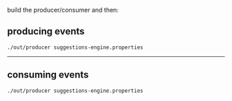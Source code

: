 build the producer/consumer and then:

## producing events

`./out/producer suggestions-engine.properties`

<hr />

## consuming events

`./out/producer suggestions-engine.properties`
